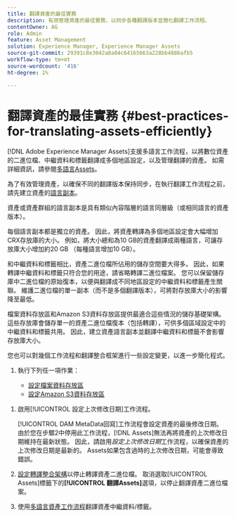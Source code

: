 ```yaml
---
title: 翻譯資產的最佳實務
description: 有效管理資產的最佳實務，以同步各種翻譯版本並簡化翻譯工作流程。
contentOwner: AG
role: Admin
feature: Asset Management
solution: Experience Manager, Experience Manager Assets
source-git-commit: 29391c8e3042a8a04c64165663a228bb4886afb5
workflow-type: tm+mt
source-wordcount: '416'
ht-degree: 1%

---
```


# 翻譯資產的最佳實務 {#best-practices-for-translating-assets-efficiently}

[!DNL Adobe Experience Manager Assets]支援多語言工作流程，以將數位資產的二進位檔、中繼資料和標籤翻譯成多個地區設定，以及管理翻譯的資產。 如需詳細資訊，請參閱[多語言Assets](multilingual-assets.md)。

為了有效管理資產，以確保不同的翻譯版本保持同步，在執行翻譯工作流程之前，請先建立資產的[語言副本](preparing-assets-for-translation.md)。

資產或資產群組的語言副本是具有類似內容階層的語言同層級（或相同語言的資產版本）。

每個語言副本都是獨立的資產。 因此，將資產轉譯為多個地區設定會大幅增加CRX存放庫的大小。 例如，將大小總和為10 GB的資產翻譯成兩種語言，可讓存放庫大小增加約20 GB （每種語言增加10 GB）。

和中繼資料和標籤相比，資產二進位檔所佔用的儲存空間要大得多。 因此，如果轉譯中繼資料和標籤只符合您的用途，請省略轉譯二進位檔案。 您可以保留儲存庫中二進位檔的原始復本，以便與翻譯成不同地區設定的中繼資料和標籤產生關聯。 維護二進位檔的單一副本（而不是多個翻譯版本），可將對存放庫大小的影響降至最低。

檔案資料存放區和Amazon S3資料存放區提供最適合這些情況的儲存基礎架構。 這些存放庫會儲存單一的資產二進位檔復本（包括轉譯），可供多個區域設定中的中繼資料和標籤共用。 因此，建立資產語言副本並翻譯中繼資料和標籤不會影響存放庫大小。

您也可以對幾個工作流程和翻譯整合框架進行一些設定變更，以進一步簡化程式。

1. 執行下列任一項作業：

   * [設定檔案資料存放區](/help/sites-deploying/data-store-config.md)
   * [設定Amazon S3資料存放區](/help/sites-deploying/data-store-config.md)

<!--
1. Disable the [DAM MetaData Write-back](/help/sites-administering/workflow-offloader.md#disable-offloading) workflow.

   As the name suggests, the [!UICONTROL DAM Metadata Writeback] workflow rewrites the metadata to the binary file. Because the metadata changes after translation, writing it back to the binary file generates a different binary for a language copy.

   >[!NOTE]
   >
   >Disabling the [!UICONTROL DAM MetaData Writeback] workflow turns off XMP metadata write-back on asset binaries. Consequently, future metadata changes are no longer be saved within the assets. Evaluate the consequences before disabling this workflow.
-->

1. 啟用[!UICONTROL 設定上次修改日期]工作流程。

   [!UICONTROL DAM MetaData回寫]工作流程會設定資產的最後修改日期。 由於您在步驟2中停用此工作流程，[!DNL Assets]無法再將資產的上次修改日期維持在最新狀態。 因此，請啟用&#x200B;*設定上次修改日期*&#x200B;工作流程，以確保資產的上次修改日期是最新的。 Assets如果包含過時的上次修改日期，可能會導致錯誤。

1. [設定轉譯整合架構](/help/sites-administering/tc-tic.md)以停止轉譯資產二進位檔。 取消選取[!UICONTROL Assets]標籤下的&#x200B;**[!UICONTROL 翻譯Assets]**&#x200B;選項，以停止翻譯資產二進位檔案。
1. 使用[多語言資產工作流程](multilingual-assets.md)翻譯資產中繼資料/標籤。
